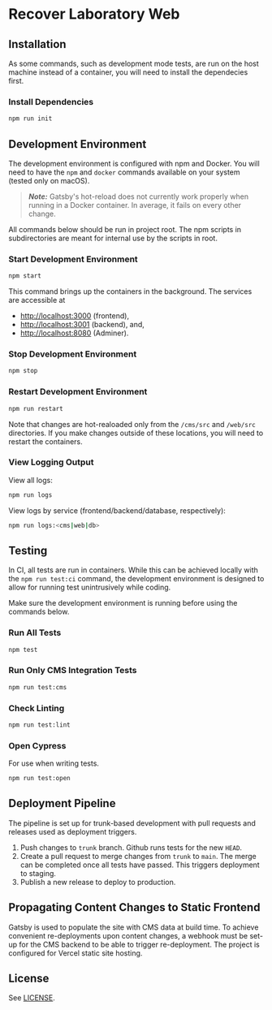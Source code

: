 # Recover Laboratory Web

## Installation

As some commands, such as development mode tests, are run on the host machine instead of a container, you will need to install the dependecies first.

### Install Dependencies

```bash
npm run init
```

## Development Environment

The development environment is configured with npm and Docker. You will need to have the `npm` and `docker` commands available on your system (tested only on macOS).

> _**Note:**_ Gatsby's hot-reload does not currently work properly when running in a Docker container. In average, it fails on every other change.

All commands below should be run in project root. The npm scripts in subdirectories are meant for internal use by the scripts in root.

### Start Development Environment

```bash
npm start
```

This command brings up the containers in the background. The services are accessible at

- [http://localhost:3000](http://localhost:3000/) (frontend),
- [http://localhost:3001](http://localhost:3001/) (backend), and,
- [http://localhost:8080](http://localhost:8080/) (Adminer).

### Stop Development Environment

```bash
npm stop
```

### Restart Development Environment

```bash
npm run restart
```

Note that changes are hot-realoaded only from the `/cms/src` and `/web/src` directories. If you make changes outside of these locations, you will need to restart the containers.

### View Logging Output

View all logs:

```bash
npm run logs
```

View logs by service (frontend/backend/database, respectively):

```bash
npm run logs:<cms|web|db>
```

## Testing

In CI, all tests are run in containers. While this can be achieved locally with the `npm run test:ci` command, the development environment is designed to allow for running test unintrusively while coding.

Make sure the development environment is running before using the commands below.

### Run All Tests

```bash
npm test
```

### Run Only CMS Integration Tests

```bash
npm run test:cms
```

### Check Linting

```bash
npm run test:lint
```

### Open Cypress

For use when writing tests.

```bash
npm run test:open
```

## Deployment Pipeline

The pipeline is set up for trunk-based development with pull requests and releases used as deployment triggers.

1. Push changes to `trunk` branch. Github runs tests for the new `HEAD`.
2. Create a pull request to merge changes from `trunk` to `main`. The merge can be completed once all tests have passed. This triggers deployment to staging.
3. Publish a new release to deploy to production.

## Propagating Content Changes to Static Frontend

Gatsby is used to populate the site with CMS data at build time. To achieve convenient re-deployments upon content changes, a webhook must be set-up for the CMS backend to be able to trigger re-deployment. The project is configured for Vercel static site hosting.

## License

See [LICENSE](./LICENSE).
